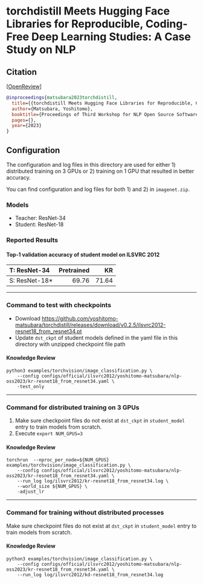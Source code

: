 # torchdistill Meets Hugging Face Libraries for Reproducible, Coding-Free Deep Learning Studies: A Case Study on NLP
## Citation
[[OpenReview](https://openreview.net/forum?id=A5Axeeu1Bo)]
```bibtex
@inproceedings{matsubara2023torchdistill,
  title={{torchdistill Meets Hugging Face Libraries for Reproducible, Coding-Free Deep Learning Studies: A Case Study on NLP}},
  author={Matsubara, Yoshitomo},
  booktitle={Proceedings of Third Workshop for NLP Open Source Software (NLP-OSS)},
  pages={},
  year={2023}
}
```

## Configuration
The configuration and log files in this directory are used for either 1) distributed training on 3 GPUs or 
2) training on 1 GPU that resulted in better accuracy.  

You can find configuration and log files for both 1) and 2) in `imagenet.zip`.

### Models
- Teacher: ResNet-34
- Student: ResNet-18

### Reported Results
#### Top-1 validation accuracy of student model on ILSVRC 2012
| T: ResNet-34    | Pretrained |    KR |  
| :---            | ---:       |------:|  
| S: ResNet-18\*  | 69.76      | 71.64 |  


---
### Command to test with checkpoints
- Download https://github.com/yoshitomo-matsubara/torchdistill/releases/download/v0.2.5/ilsvrc2012-resnet18_from_resnet34.pt
- Update `dst_ckpt` of student models defined in the yaml file in this directory with unzipped checkpoint file path

#### Knowledge Review
```
python3 examples/torchvision/image_classification.py \
    --config configs/official/ilsvrc2012/yoshitomo-matsubara/nlp-oss2023/kr-resnet18_from_resnet34.yaml \
    -test_only
```


---
### Command for distributed training on 3 GPUs
1. Make sure checkpoint files do not exist at `dst_ckpt` in `student_model` entry to train models from scratch.
2. Execute `export NUM_GPUS=3`

#### Knowledge Review
```
torchrun  --nproc_per_node=${NUM_GPUS} examples/torchvision/image_classification.py \
    --config configs/official/ilsvrc2012/yoshitomo-matsubara/nlp-oss2023/kr-resnet18_from_resnet34.yaml \
    --run_log log/ilsvrc2012/kr-resnet18_from_resnet34.log \
    --world_size ${NUM_GPUS} \
    -adjust_lr
```

---
### Command for training without distributed processes
Make sure checkpoint files do not exist at `dst_ckpt` in `student_model` entry to train models from scratch.

#### Knowledge Review
```
python3 examples/torchvision/image_classification.py \
    --config configs/official/ilsvrc2012/yoshitomo-matsubara/nlp-oss2023/kr-resnet18_from_resnet34.yaml \
    --run_log log/ilsvrc2012/kd-resnet18_from_resnet34.log
```
